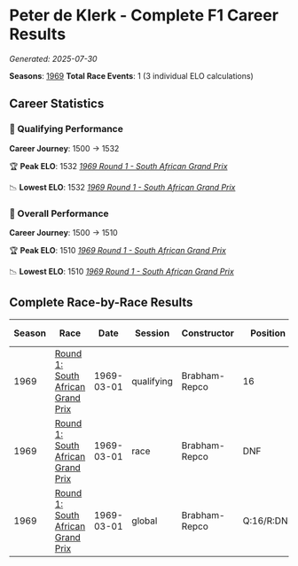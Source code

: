 # Peter de Klerk - Complete F1 Career Results

*Generated: 2025-07-30*

**Seasons**: [1969](../seasons/1969-season-report.md)
**Total Race Events**: 1 (3 individual ELO calculations)

## Career Statistics

### 🏁 Qualifying Performance
**Career Journey**: 1500 → 1532

🏆 **Peak ELO**: 1532
   *[1969 Round 1 - South African Grand Prix](../seasons/1969-season-report.md#round-1-south-african-grand-prix)*

📉 **Lowest ELO**: 1532
   *[1969 Round 1 - South African Grand Prix](../seasons/1969-season-report.md#round-1-south-african-grand-prix)*

### 🌟 Overall Performance
**Career Journey**: 1500 → 1510

🏆 **Peak ELO**: 1510
   *[1969 Round 1 - South African Grand Prix](../seasons/1969-season-report.md#round-1-south-african-grand-prix)*

📉 **Lowest ELO**: 1510
   *[1969 Round 1 - South African Grand Prix](../seasons/1969-season-report.md#round-1-south-african-grand-prix)*


## Complete Race-by-Race Results

| Season | Race | Date | Session | Constructor | Position | Starting ELO | ELO Change | Final ELO | Teammate |
|--------|------|------|---------|-------------|----------|--------------|------------|-----------|----------|
| 1969 | [Round 1: South African Grand Prix](../seasons/1969-season-report.md#round-1-south-african-grand-prix) | 1969-03-01 | qualifying | Brabham-Repco | 16 | 1500 | +32 | 1532 | Sam Tingle |
| 1969 | [Round 1: South African Grand Prix](../seasons/1969-season-report.md#round-1-south-african-grand-prix) | 1969-03-01 | race | Brabham-Repco | DNF | 1500 | N/A | 1500 | Sam Tingle |
| 1969 | [Round 1: South African Grand Prix](../seasons/1969-season-report.md#round-1-south-african-grand-prix) | 1969-03-01 | global | Brabham-Repco | Q:16/R:DNF | 1500 | +10 | 1510 | Sam Tingle |
